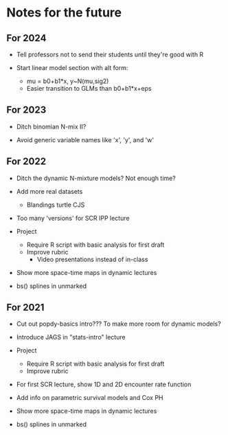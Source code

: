 # Notes for the future

## For 2024

- Tell professors not to send their students until they're good with R

- Start linear model section with alt form:
  * mu = b0+b1*x, y~N(mu,sig2)
  * Easier transition to GLMs than b0+b1*x+eps



## For 2023

- Ditch binomian N-mix II?

- Avoid generic variable names like 'x', 'y', and 'w'





## For 2022

- Ditch the dynamic N-mixture models? Not enough time?

- Add more real datasets
  * Blandings turtle CJS

- Too many 'versions' for SCR IPP lecture

- Project
  * Require R script with basic analysis for first draft
  * Improve rubric
    + Video presentations instead of in-class

- Show more space-time maps in dynamic lectures

- bs() splines in unmarked


## For 2021

- Cut out popdy-basics intro??? To make more room for dynamic models?

- Introduce JAGS in "stats-intro" lecture

- Project
  * Require R script with basic analysis for first draft
  * Improve rubric

- For first SCR lecture, show 1D and 2D encounter rate function

- Add info on parametric survival models and Cox PH

- Show more space-time maps in dynamic lectures

- bs() splines in unmarked

